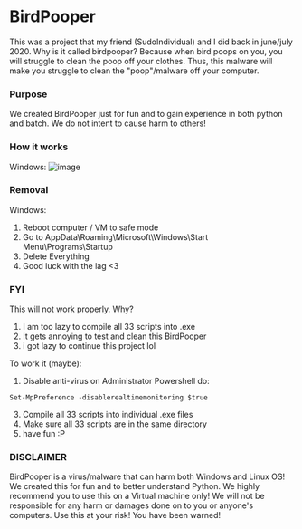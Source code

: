 # BirdPooper
This was a project that my friend (SudoIndividual) and I did back in june/july 2020. Why is it called birdpooper? Because when bird poops on you, you will struggle to clean the poop off your clothes. Thus, this malware will make you struggle to clean the "poop"/malware off your computer. 

### Purpose
We created BirdPooper just for fun and to gain experience in both python and batch. We do not intent to cause harm to others!

### How it works
Windows:
![image](https://user-images.githubusercontent.com/45526280/139047257-095a1a53-8e8b-4d93-b756-3a5e076738f7.png)

### Removal
Windows:
1. Reboot computer / VM to safe mode
2. Go to AppData\Roaming\Microsoft\Windows\Start Menu\Programs\Startup
3. Delete Everything
4. Good luck with the lag <3

### FYI
This will not work properly. Why?
1. I am too lazy to compile all 33 scripts into .exe
2. It gets annoying to test and clean this BirdPooper
3. i got lazy to continue this project lol

To work it (maybe):
1. Disable anti-virus 
on Administrator Powershell do:
```
Set-MpPreference -disablerealtimemonitoring $true
```
3. Compile all 33 scripts into individual .exe files
4. Make sure all 33 scripts are in the same directory
5. have fun :P

### DISCLAIMER
BirdPooper is a virus/malware that can harm both Windows and
Linux OS! We created this for fun and to better understand Python.
We highly recommend you to use this on a Virtual machine only! We
will not be responsible for any harm or damages done on to you or 
anyone's computers. Use this at your risk! You have been warned!
